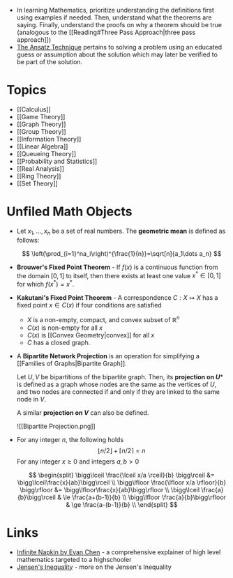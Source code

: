 * In learning Mathematics, prioritize understanding the definitions first using examples if needed. Then, understand what the theorems are saying. Finally, understand the proofs on why a theorem should be true (analogous to the [[Reading#Three Pass Approach|three pass approach]])
* [The Ansatz Technique](https://en.wikipedia.org/wiki/Ansatz) pertains to solving a problem using an educated guess or assumption  about the solution which may later be verified to be part of the solution.
# Topics
* [[Calculus]]
* [[Game Theory]]
* [[Graph Theory]]
* [[Group Theory]]
* [[Information Theory]]
* [[Linear Algebra]]
* [[Queueing Theory]]
* [[Probability and Statistics]]
* [[Real Analysis]]
* [[Ring Theory]]
* [[Set Theory]]

# Unfiled Math Objects
* Let $x_1,\dots, x_n$ be a set of real numbers. The **geometric mean** is defined as follows: 
  
  $$
  \left(\prod_{i=1}^na_i\right)^{\frac{1}{n}}=\sqrt[n]{a_1\dots a_n}
  $$


* **Brouwer's Fixed Point Theorem** - If $f(x)$ is a continuous function from the domain $[0,1]$ to itself, then there exists at least one value $x^\ast \in [0,1]$ for which $f(x^\ast)=x^\ast$. 

* **Kakutani's Fixed Point Theorem** - A correspondence $C: X\mapsto X$ has a fixed point $x\in C(x)$ if four conditions are satisfied 
	* $X$ is a non-empty, compact, and convex subset of $\mathbb{R}^n$
	* $C(x)$ is non-empty for all $x$
	* $C(x)$ is [[Convex Geometry|convex]] for all $x$
	* $C$ has a closed graph. 

* A **Bipartite Network Projection** is an operation for simplifying a [[Families of Graphs|Bipartite Graph]]. 
  
  Let $U, V$ be bipartitions of the bipartite graph. Then, its **projection on $U$*** is defined as a graph whose nodes are the same as the vertices of $U$, and two nodes are connected if and only if they are linked to the same node in $V$. 
  
  A similar **projection on $V$** can also be defined.
  
  ![[Bipartite Projection.png]]

* For any integer $n$, the following holds
  $$
  \lfloor n/2 \rfloor + \lceil n/2\rceil =n
  $$
  For any integer $x\ge 0$ and integers $a,b>0$
  
  $$
  \begin{split}
  \bigg\lceil \frac{\lceil x/a \rceil}{b} \bigg\rceil &= \bigg\lceil\frac{x}{ab}\bigg\rceil \\ 
  \bigg\lfloor \frac{\lfloor x/a \rfloor}{b} \bigg\rfloor &= \bigg\lfloor\frac{x}{ab}\bigg\rfloor \\ 
  \bigg\lceil \frac{a}{b}\bigg\rceil & \le \frac{a+(b-1)}{b} \\
  \bigg\lfloor \frac{a}{b}\bigg\rfloor & \ge \frac{a-(b-1)}{b} \\
  \end{split}
  $$
# Links

* [Infinite Napkin by Evan Chen](https://venhance.github.io/napkin/Napkin.pdf) - a comprehensive explainer of high level mathematics targeted to a highschooler
* [Jensen's Inequality](https://www.youtube.com/watch?v=u0_X2hX6DWE) - more on the Jensen's Inequality

